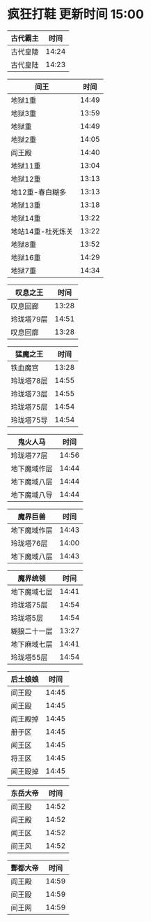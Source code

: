 # 疯狂打鞋 更新时间 15:00

| 古代霸主   | 时间    |
|--------|-------|
| 古代皇陵 | 14:24 |
| 古代皇陆 | 14:23 |

| 间王   | 时间    |
|--------|-------|
| 地狱1重 | 14:49 |
| 地狱3重 | 13:59 |
| 地狱重 | 14:49 |
| 地狱2重 | 14:05 |
| 阎王殿 | 14:40 |
| 地狱11重 | 13:04 |
| 地狱12重 | 13:13 |
| 地12重-春白糊多 | 13:13 |
| 地狱13重 | 13:18 |
| 地狱14重 | 13:22 |
| 地站14重-杜死炼关 | 13:22 |
| 地狱8重 | 13:52 |
| 地狱16重 | 14:29 |
| 地狱7重 | 14:34 |

| 叹息之王   | 时间    |
|--------|-------|
| 叹息回廊 | 13:28 |
| 玲珑塔79层 | 14:51 |
| 叹息回廓 | 13:28 |

| 猛魔之王   | 时间    |
|--------|-------|
| 铁血魔宫 | 13:28 |
| 玲珑塔78层 | 14:55 |
| 玲珑塔73层 | 14:55 |
| 玲珑塔75层 | 14:54 |
| 玲珑塔75导 | 14:54 |

| 鬼火人马   | 时间    |
|--------|-------|
| 玲珑塔77层 | 14:56 |
| 地下魔域作层 | 14:44 |
| 地下魔域八层 | 14:44 |
| 地下魔域八导 | 14:44 |

| 魔界巨兽   | 时间    |
|--------|-------|
| 地下魔域作层 | 14:43 |
| 玲珑塔76层 | 14:00 |
| 地下魔域八层 | 14:43 |

| 魔界统领   | 时间    |
|--------|-------|
| 地下魔域七层 | 14:41 |
| 玲珑塔75层 | 14:54 |
| 玲珑塔5层 | 14:54 |
| 糊狼二十一层 | 13:27 |
| 地下麻域七层 | 14:41 |
| 玲珑塔55层 | 14:54 |

| 后土娘娘   | 时间    |
|--------|-------|
| 间王殴 | 14:45 |
| 闻王殴 | 14:45 |
| 阎王殿掉 | 14:45 |
| 册于区 | 14:45 |
| 闻王区 | 14:45 |
| 将王区 | 14:45 |
| 闻王殴掉 | 14:45 |

| 东岳大帝   | 时间    |
|--------|-------|
| 间王殴 | 14:52 |
| 阎王殿 | 14:52 |
| 闻王区 | 14:52 |
| 间王风 | 14:52 |

| 酆都大帝   | 时间    |
|--------|-------|
| 阎王殿 | 14:59 |
| 间王殴 | 14:59 |
| 间王网 | 14:59 |
